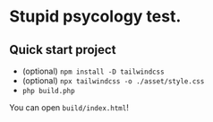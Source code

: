 # Stupid psycology test.

## Quick start project

- (optional) `npm install -D tailwindcss`
- (optional) `npx tailwindcss -o ./asset/style.css`
- `php build.php`

You can open `build/index.html`!